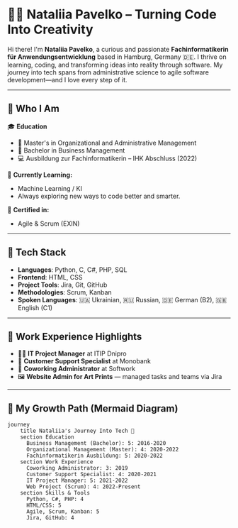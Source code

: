 # 👩‍💻 Nataliia Pavelko – Turning Code Into Creativity

Hi there! I'm **Nataliia Pavelko**, a curious and passionate **Fachinformatikerin für Anwendungsentwicklung** based in Hamburg, Germany 🇩🇪. I thrive on learning, coding, and transforming ideas into reality through software. My journey into tech spans from administrative science to agile software development—and I love every step of it.

---

## 🚀 Who I Am

🎓 **Education**  
- 🧠 Master's in Organizational and Administrative Management  
- 💼 Bachelor in Business Management  
- 💻 Ausbildung zur Fachinformatikerin – IHK Abschluss (2022)

🎯 **Currently Learning:**  
- Machine Learning / KI  
- Always exploring new ways to code better and smarter.

📜 **Certified in:**  
- Agile & Scrum (EXIN)

---

## 🔧 Tech Stack

- **Languages**: Python, C, C#, PHP, SQL  
- **Frontend**: HTML, CSS  
- **Project Tools**: Jira, Git, GitHub  
- **Methodologies**: Scrum, Kanban  
- **Spoken Languages**: 🇺🇦 Ukrainian, 🇷🇺 Russian, 🇩🇪 German (B2), 🇬🇧 English (C1)

---

## 💼 Work Experience Highlights

- 🧑‍💼 **IT Project Manager** at ITIP Dnipro  
- 🏦 **Customer Support Specialist** at Monobank  
- 🏢 **Coworking Administrator** at Softwork  
- 🖼️ **Website Admin for Art Prints** — managed tasks and teams via Jira

---

## 🌱 My Growth Path (Mermaid Diagram)

```mermaid
journey
    title Nataliia's Journey Into Tech 🚀
    section Education
      Business Management (Bachelor): 5: 2016-2020
      Organizational Management (Master): 4: 2020-2022
      Fachinformatikerin Ausbildung: 5: 2020-2022
    section Work Experience
      Coworking Administrator: 3: 2019
      Customer Support Specialist: 4: 2020-2021
      IT Project Manager: 5: 2021-2022
      Web Project (Scrum): 4: 2022-Present
    section Skills & Tools
      Python, C#, PHP: 4
      HTML/CSS: 5
      Agile, Scrum, Kanban: 5
      Jira, GitHub: 4
